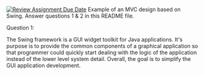 [![Review Assignment Due Date](https://classroom.github.com/assets/deadline-readme-button-22041afd0340ce965d47ae6ef1cefeee28c7c493a6346c4f15d667ab976d596c.svg)](https://classroom.github.com/a/57HVEcop)
Example of an MVC design based on Swing. Answer questions 1 & 2 in this README file.

Question 1:

The Swing framework is a GUI widget toolkit for Java applications. It's purpose is to provide the common components of a graphical application so that programmer could quickly start dealing with the logic of the application instead of the lower level system detail. Overall, the goal is to simplify the GUI application development.